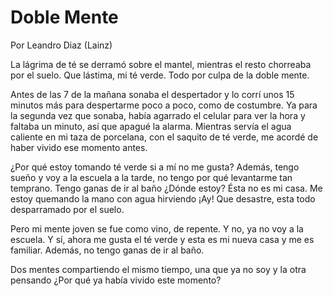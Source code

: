 # Doble Mente
Por Leandro Diaz (Lainz)

La lágrima de té se derramó sobre el mantel, mientras el resto chorreaba por el suelo. Que lástima, mi té verde. Todo por culpa de la doble mente.

Antes de las 7 de la mañana sonaba el despertador y lo corrí unos 15 minutos más para despertarme poco a poco, como de costumbre. Ya para la segunda vez que sonaba, había agarrado el celular para ver la hora y faltaba un minuto, así que apagué la alarma. Mientras servía el agua caliente en mi taza de porcelana, con el saquito de té verde, me acordé de haber vivido ese momento antes.

¿Por qué estoy tomando té verde si a mí no me gusta? Además, tengo sueño y voy a la escuela a la tarde, no tengo por qué levantarme tan temprano. Tengo ganas de ir al baño ¿Dónde estoy? Ésta no es mi casa. Me estoy quemando la mano con agua hirviendo ¡Ay! Que desastre, esta todo desparramado por el suelo.

Pero mi mente joven se fue como vino, de repente. Y no, ya no voy a la escuela. Y sí, ahora me gusta el té verde y esta es mi nueva casa y me es familiar. Además, no tengo ganas de ir al baño.

Dos mentes compartiendo el mismo tiempo, una que ya no soy y la otra pensando ¿Por qué ya había vivido este momento?